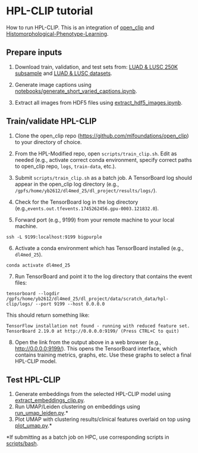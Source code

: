 # HPL-CLIP tutorial

How to run HPL-CLIP. This is an integration of [open_clip](https://github.com/mlfoundations/open_clip) and [Histomorphological-Phenotype-Learning](https://github.com/AdalbertoCq/Histomorphological-Phenotype-Learning).

## Prepare inputs

1. Download train, validation, and test sets from: [LUAD & LUSC 250K subsample](https://drive.google.com/drive/folders/1FuPkMnv6CiDe26doUXfEfQEWShgbmp9P) and [LUAD & LUSC datasets](https://drive.google.com/drive/folders/18skVh8Vk6zoxG3Se5Vlb7a3EKP2xHXXd).

2. Generate image captions using [notebooks/generate_short_varied_captions.ipynb](https://github.com/yumibriones/HPL-Modified/blob/main/notebooks/generate_short_varied_captions.ipynb).

3. Extract all images from HDF5 files using [extract_hdf5_images.ipynb]().

## Train/validate HPL-CLIP

1. Clone the open_clip repo (https://github.com/mlfoundations/open_clip) to your directory of choice.

2. From the HPL-Modified repo, open `scripts/train_clip.sh`. Edit as needed (e.g., activate correct conda environment, specify correct paths to open_clip repo, `logs`, `train-data`, etc.).

3. Submit `scripts/train_clip.sh` as a batch job. A TensorBoard log should appear in the open_clip log directory (e.g., `/gpfs/home/yb2612/dl4med_25/dl_project/results/logs/`).

4. Check for the TensorBoard log in the log directory (e.g.,`events.out.tfevents.1745262456.gpu-0003.121832.0`).

5. Forward port (e.g., 9199) from your remote machine to your local machine.

```
ssh -L 9199:localhost:9199 bigpurple
```

6. Activate a conda environment which has TensorBoard installed (e.g., `dl4med_25`).

```
conda activate dl4med_25
```

7. Run TensorBoard and point it to the log directory that contains the event files:

```
tensorboard --logdir /gpfs/home/yb2612/dl4med_25/dl_project/data/scratch_data/hpl-clip/logs/ --port 9199 --host 0.0.0.0
```

This should return something like:

```
TensorFlow installation not found - running with reduced feature set.
TensorBoard 2.19.0 at http://0.0.0.0:9199/ (Press CTRL+C to quit)
```

8. Open the link from the output above in a web browser (e.g., http://0.0.0.0:9199/). This opens the TensorBoard interface, which contains training metrics, graphs, etc. Use these graphs to select a final HPL-CLIP model.

## Test HPL-CLIP

1. Generate embeddings from the selected HPL-CLIP model using [extract_embeddings_clip.py](https://github.com/yumibriones/HPL-Modified/blob/main/scripts/py/extract_embeddings_clip.py).
2. Run UMAP/Leiden clustering on embeddings using [run_umap_leiden.py](https://github.com/yumibriones/HPL-Modified/blob/main/scripts/py/run_umap_leiden.py).*
3. Plot UMAP with clustering results/clinical features overlaid on top using [plot_umap.py](https://github.com/yumibriones/HPL-Modified/blob/main/scripts/py/plot_umap.py).*

*If submitting as a batch job on HPC, use corresponding scripts in [scripts/bash](https://github.com/yumibriones/HPL-Modified/tree/main/scripts/bash).
